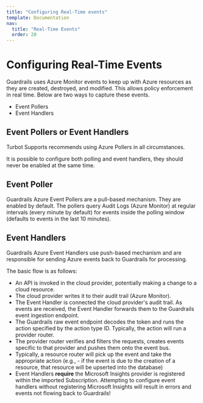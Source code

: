 ```yaml
---
title: "Configuring Real-Time events"
template: Documentation
nav:
  title: "Real-Time Events"
  order: 20
---
```


# Configuring Real-Time Events

Guardrails uses Azure Monitor events to keep up with Azure resources as they are created, destroyed, and modified. This
allows policy enforcement in real time. Below are two ways to capture these events.

- Event Pollers
- Event Handlers

## Event Pollers or Event Handlers

Turbot Supports recommends using Azure Pollers in all circumstances.

It is possible to configure both polling and event handlers, they should never be enabled at the same time.

## Event Poller
Guardrails Azure Event Pollers are a pull-based mechanism. They are enabled by default.  The pollers query Audit Logs (Azure Monitor) at regular intervals (every minute by default) for events inside the polling window (defaults to events in the last 10 minutes).

## Event Handlers
Guardrails Azure Event Handlers use push-based mechanism and are responsible for sending Azure events back to Guardrails
for processing.

The basic flow is as follows:

- An API is invoked in the cloud provider, potentially making a change to a cloud resource.
- The cloud provider writes it to their audit trail (Azure Monitor).
- The Event Handler is connected the cloud provider's audit trail. As events are received, the Event Handler forwards
  them to the Guardrails event ingestion endpoint.
- The Guardrails raw event endpoint decodes the token and runs the action specified by the action type ID. Typically,
  the action will run a provider router.
- The provider router verifies and filters the requests, creates events specific to that provider and pushes them onto
  the event bus.
- Typically, a resource router will pick up the event and take the appropriate action (e.g., - if the event is due to
  the creation of a resource, that resource will be upserted into the database)
- Event Handlers **require** the Microsoft Insights provider is registered within the imported Subscription. Attempting
  to configure event handlers without registering Microsoft Insights will result in errors and events not flowing back
  to Guardrails!




